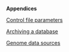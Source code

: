 **Appendices**

[Control file parameters](https://github.com/giffordlabcvr/DIGS-tool/wiki/Control-file-parameters-for-the-DIGS-tool)

[Archiving a database](https://github.com/giffordlabcvr/DIGS-tool/wiki/Archiving-screening-databases)

[Genome data sources](https://github.com/giffordlabcvr/DIGS-tool/wiki/Genome-sequence-data-sources)










